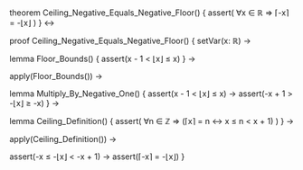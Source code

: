 theorem Ceiling_Negative_Equals_Negative_Floor() {
  assert(
    ∀x ∈ ℝ ⇒ ⌈-x⌉ = -⌊x⌋
  )
} ↔

proof Ceiling_Negative_Equals_Negative_Floor() {
  setVar(x: ℝ) →
  
  lemma Floor_Bounds() {
    assert(x - 1 < ⌊x⌋ ≤ x)
  } →
  
  apply(Floor_Bounds()) →
  
  lemma Multiply_By_Negative_One() {
    assert(x - 1 < ⌊x⌋ ≤ x) →
    assert(-x + 1 > -⌊x⌋ ≥ -x)
  } →
  
  lemma Ceiling_Definition() {
    assert(
      ∀n ∈ ℤ ⇒ (⌈x⌉ = n ↔ x ≤ n < x + 1)
    )
  } →
  
  apply(Ceiling_Definition()) →
  
  assert(-x ≤ -⌊x⌋ < -x + 1) →
  assert(⌈-x⌉ = -⌊x⌋)
}